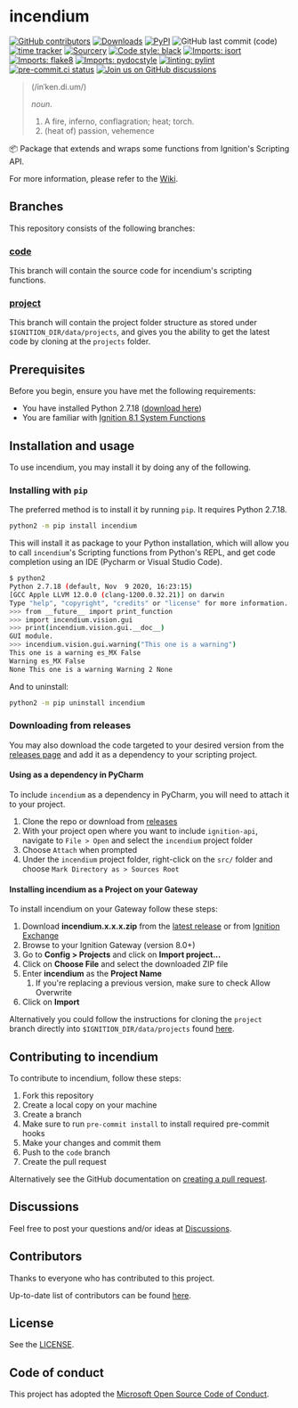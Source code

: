 # incendium

<!--- Badges --->
[![GitHub contributors](https://img.shields.io/github/contributors/thecesrom/incendium)](https://github.com/thecesrom/incendium/graphs/contributors)
[![Downloads](https://pepy.tech/badge/incendium)](https://pepy.tech/project/incendium)
[![PyPI](https://img.shields.io/pypi/v/incendium)](https://pypi.org/project/incendium/)
![GitHub last commit (code)](https://img.shields.io/github/last-commit/thecesrom/incendium)
[![time tracker](https://wakatime.com/badge/github/thecesrom/incendium.svg)](https://wakatime.com/badge/github/thecesrom/incendium)
[![Sourcery](https://img.shields.io/badge/Sourcery-enabled-brightgreen)](https://sourcery.ai)
[![Code style: black](https://img.shields.io/badge/code%20style-black-000000.svg)](https://github.com/psf/black)
[![Imports: isort](https://img.shields.io/badge/%20imports-isort-%231674b1?style=flat&labelColor=ef8336)](https://pycqa.github.io/isort/)
[![Imports: flake8](https://img.shields.io/badge/%20imports-flake8-%231674b1?style=flat&labelColor=ef8336)](https://flake8.pycqa.org/en/latest/)
[![Imports: pydocstyle](https://img.shields.io/badge/%20imports-pydocstyle-%231674b1?style=flat&labelColor=ef8336)](https://www.pydocstyle.org/en/stable/)
[![linting: pylint](https://img.shields.io/badge/linting-pylint-yellowgreen)](https://github.com/PyCQA/pylint)
[![pre-commit.ci status](https://results.pre-commit.ci/badge/github/thecesrom/incendium/code.svg)](https://results.pre-commit.ci/latest/github/thecesrom/incendium/code)
[![Join us on GitHub discussions](https://img.shields.io/badge/github-discussions-informational)](https://github.com/thecesrom/incendium/discussions)

>(/inˈken.di.um/)
>
>_noun_.
>
>1. A fire, inferno, conflagration; heat; torch.
>1. (heat of) passion, vehemence

:package: Package that extends and wraps some functions from Ignition's Scripting API.

For more information, please refer to the [Wiki](https://github.com/thecesrom/incendium/wiki).

## Branches

This repository consists of the following branches:

### [code](https://github.com/thecesrom/incendium/tree/code)

This branch will contain the source code for incendium's scripting functions.

### [project](https://github.com/thecesrom/incendium/tree/project)

This branch will contain the project folder structure as stored under `$IGNITION_DIR/data/projects`, and gives you the ability to get the latest code by cloning at the `projects` folder.

## Prerequisites

Before you begin, ensure you have met the following requirements:

* You have installed Python 2.7.18 ([download here](https://www.python.org/downloads/release/python-2718/))
* You are familiar with [Ignition 8.1 System Functions](https://docs.inductiveautomation.com/display/DOC81/System+Functions)

## Installation and usage

To use incendium, you may install it by doing any of the following.

### Installing with `pip`

The preferred method is to install it by running `pip`. It requires Python 2.7.18.

```bash
python2 -m pip install incendium
```

This will install it as package to your Python installation, which will allow you to call `incendium`'s Scripting functions from Python's REPL, and get code completion using an IDE (Pycharm or Visual Studio Code).

```bash
$ python2
Python 2.7.18 (default, Nov  9 2020, 16:23:15) 
[GCC Apple LLVM 12.0.0 (clang-1200.0.32.21)] on darwin
Type "help", "copyright", "credits" or "license" for more information.
>>> from __future__ import print_function
>>> import incendium.vision.gui
>>> print(incendium.vision.gui.__doc__)
GUI module.
>>> incendium.vision.gui.warning("This one is a warning")
This one is a warning es_MX False
Warning es_MX False
None This one is a warning Warning 2 None
```

And to uninstall:

```bash
python2 -m pip uninstall incendium
```

### Downloading from releases

You may also download the code targeted to your desired version from the [releases page](https://github.com/thecesrom/incendium/releases) and add it as a dependency to your scripting project.

#### Using as a dependency in PyCharm

To include `incendium` as a dependency in PyCharm, you will need to attach it to your project.

1. Clone the repo or download from [releases](https://github.com/thecesrom/incendium/releases)
2. With your project open where you want to include `ignition-api`, navigate to `File > Open` and select the `incendium` project folder
3. Choose `Attach` when prompted
4. Under the `incendium` project folder, right-click on the `src/` folder and choose `Mark Directory as > Sources Root`

#### Installing incendium as a Project on your Gateway

To install incendium on your Gateway follow these steps:

1. Download **incendium.x.x.x.zip** from the [latest release](https://github.com/thecesrom/incendium/releases/latest) or from [Ignition Exchange](https://inductiveautomation.com/exchange/2104)
1. Browse to your Ignition Gateway (version 8.0+)
1. Go to **Config > Projects** and click on **Import project...**
1. Click on **Choose File** and select the downloaded ZIP file
1. Enter **incendium** as the **Project Name**
    1. If you're replacing a previous version, make sure to check Allow Overwrite
1. Click on **Import**

Alternatively you could follow the instructions for cloning the `project` branch directly into `$IGNITION_DIR/data/projects` found [here](https://github.com/thecesrom/incendium/tree/project#cloning-this-branch).

## Contributing to incendium

To contribute to incendium, follow these steps:

1. Fork this repository
2. Create a local copy on your machine
3. Create a branch
4. Make sure to run `pre-commit install` to install required pre-commit hooks
5. Make your changes and commit them
6. Push to the `code` branch
7. Create the pull request

Alternatively see the GitHub documentation on [creating a pull request](https://help.github.com/en/github/collaborating-with-issues-and-pull-requests/creating-a-pull-request).

## Discussions

Feel free to post your questions and/or ideas at [Discussions](https://github.com/thecesrom/incendium/discussions).

## Contributors

Thanks to everyone who has contributed to this project.

Up-to-date list of contributors can be found [here](https://github.com/thecesrom/incendium/graphs/contributors).

## License

See the [LICENSE](https://github.com/thecesrom/incendium/blob/HEAD/LICENSE).

## Code of conduct

This project has adopted the [Microsoft Open Source Code of Conduct](https://opensource.microsoft.com/codeofconduct/).
